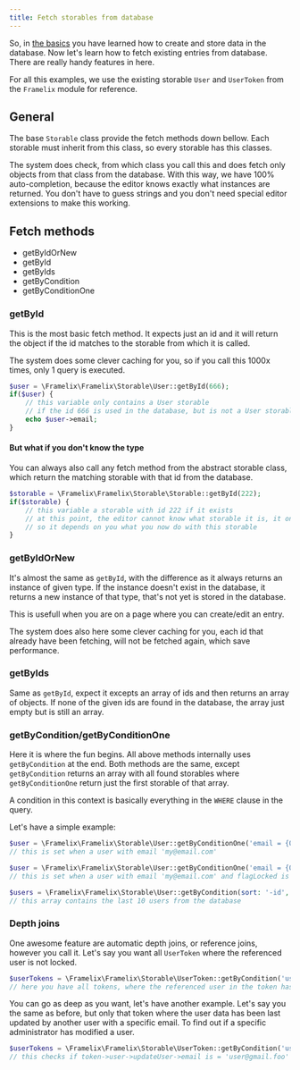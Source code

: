 ```yaml
---
title: Fetch storables from database
---
```


So, in [the basics](basics.md) you have learned how to create and store data in the database. Now let's learn how to
fetch existing entries from database. There are really handy features in here.

For all this examples, we use the existing storable `User` and `UserToken` from the `Framelix` module for reference.

## General

The base `Storable` class provide the fetch methods down bellow. Each storable must inherit from this class, so every
storable has this classes.

The system does check, from which class you call this and does fetch only objects from that class from the database.
With this way, we have 100% auto-completion, because the editor knows exactly what instances are returned. You don't
have to guess strings and you don't need special editor extensions to make this working.

## Fetch methods

* getByIdOrNew
* getById
* getByIds
* getByCondition
* getByConditionOne

### getById

This is the most basic fetch method. It expects just an id and it will return the object if the id matches to the
storable from which it is called.

The system does some clever caching for you, so if you call this 1000x times, only 1 query is executed.

````php
$user = \Framelix\Framelix\Storable\User::getById(666);
if($user) {
    // this variable only contains a User storable
    // if the id 666 is used in the database, but is not a User storable, it will be null and not returned
    echo $user->email;
}
````

#### But what if you don't know the type

You can always also call any fetch method from the abstract storable class, which return the matching storable with that
id from the database.

````php
$storable = \Framelix\Framelix\Storable\Storable::getById(222);
if($storable) {
    // this variable a storable with id 222 if it exists
    // at this point, the editor cannot know what storable it is, it only knows it's a Storable
    // so it depends on you what you now do with this storable
}
````

### getByIdOrNew

It's almost the same as `getById`, with the difference as it always returns an instance of given type. If the instance
doesn't exist in the database, it returns a new instance of that type, that's not yet is stored in the database.

This is usefull when you are on a page where you can create/edit an entry.

The system does also here some clever caching for you, each id that already have been fetching, will not be fetched
again, which save performance.

### getByIds

Same as `getById`, expect it excepts an array of ids and then returns an array of objects. If none of the given ids are
found in the database, the array just empty but is still an array.

### getByCondition/getByConditionOne

Here it is where the fun begins. All above methods internally uses `getByCondition` at the end. Both methods are the
same, except `getByCondition` returns an array with all found storables where `getByConditionOne` return just the first
storable of that array.

A condition in this context is basically everything in the `WHERE` clause in the query.

Let's have a simple example:

````php
$user = \Framelix\Framelix\Storable\User::getByConditionOne('email = {0}', ['my@email.com']);
// this is set when a user with email 'my@email.com'

$user = \Framelix\Framelix\Storable\User::getByConditionOne('email = {0} && flagLocked = {1}', ['my@email.com', false]);
// this is set when a user with email 'my@email.com' and flagLocked is false

$users = \Framelix\Framelix\Storable\User::getByCondition(sort: '-id', limit: 10);
// this array contains the last 10 users from the database
````

### Depth joins

One awesome feature are automatic depth joins, or reference joins, however you call it. Let's say you want
all `UserToken` where the referenced user is not locked.

````php
$userTokens = \Framelix\Framelix\Storable\UserToken::getByCondition('user.flagLocked = {0}', [false]);
// here you have all tokens, where the referenced user in the token has a flagLocked value with false
````

You can go as deep as you want, let's have another example. Let's say you the same as before, but only that token where
the user data has been last updated by another user with a specific email. To find out if a specific administrator has
modified a user.

````php
$userTokens = \Framelix\Framelix\Storable\UserToken::getByCondition('user.flagLocked = {0} && user.updateUser.email = {1}', [false, 'user@gmail.foo']);
// this checks if token->user->updateUser->email is = 'user@gmail.foo'
````







